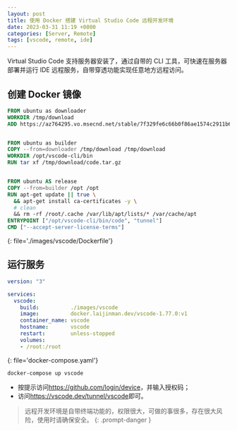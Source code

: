 ```yaml
---
layout: post
title: 使用 Docker 搭建 Virtual Studio Code 远程开发环境
date: 2023-03-31 11:19 +0000
categories: [Server, Remote]
tags: [vscode, remote, ide]
---
```


Virtual Studio Code 支持服务器安装了，通过自带的 CLI 工具，可快速在服务器部署并运行 IDE 远程服务，自带穿透功能实现任意地方远程访问。


## 创建 Docker 镜像

```Dockerfile
FROM ubuntu as downloader
WORKDIR /tmp/download
ADD https://az764295.vo.msecnd.net/stable/7f329fe6c66b0f86ae1574c2911b681ad5a45d63/vscode_cli_alpine_x64_cli.tar.gz code.tar.gz


FROM ubuntu as builder
COPY --from=downloader /tmp/download /tmp/download
WORKDIR /opt/vscode-cli/bin
RUN tar xf /tmp/download/code.tar.gz


FROM ubuntu AS release
COPY --from=builder /opt /opt
RUN apt-get update || true \
  && apt-get install ca-certificates -y \
  # clean
  && rm -rf /root/.cache /var/lib/apt/lists/* /var/cache/apt
ENTRYPOINT ["/opt/vscode-cli/bin/code", "tunnel"]
CMD ["--accept-server-license-terms"]
```
{: file='./images/vscode/Dockerfile'}

## 运行服务

```yaml
version: "3"

services:
  vscode:
    build:          ./images/vscode
    image:          docker.laijinman.dev/vscode-1.77.0:v1
    container_name: vscode
    hostname:       vscode
    restart:        unless-stopped
    volumes:
    - /root:/root
```
{: file='docker-compose.yaml'}

```shell
docker-compose up vscode
```
- 按提示访问<https://github.com/login/device>，并输入授权码；
- 访问<https://vscode.dev/tunnel/vscode>即可。

> 远程开发环境是自带终端功能的，权限很大，可做的事很多，存在很大风险，使用时请确保安全。
{: .prompt-danger }
